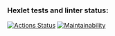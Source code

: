 ### Hexlet tests and linter status:
[![Actions Status](https://github.com/Zaazu1/frontend-project-44/workflows/hexlet-check/badge.svg)](https://github.com/Zaazu1/frontend-project-44/actions)
[![Maintainability](https://api.codeclimate.com/v1/badges/b5b60d3e71581717c1b6/maintainability)](https://codeclimate.com/github/Zaazu1/frontend-project-44/maintainability)
